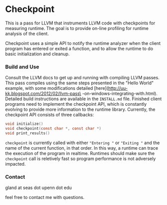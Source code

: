 # Checkpoint #

This is a pass for LLVM that instruments LLVM code with checkpoints for
measuring runtime. The goal is to provide on-line profiling for runtime
analysis of the client. 

Checkpoint uses a simple API to notify the runtime
analyzer when the client program has entered or exited a function, and to allow
the runtime to do basic initialization and cleanup.

### Build and Use ###

Consult the LLVM docs to get up and running with compiling LLVM passes. This
pass compiles using the same steps presented in the "Hello World" example, with
some modifications detailed [here](http://uu-kk.blogspot.com/2012/02/llvm-pass\
-on-windows-integrating-with.html). Detailed build instructions are available
in the `INSTALL.md` file. Finished client programs need to implement the
checkpoint API, which is constantly evolving to provide more information to the
runtime library. Currently, the checkpoint API consists of three callbacks:

```C
void initialize()
void checkpoint(const char *, const char *)
void print_results()
```

`checkpoint` is currently called with either `"Entering "` or `"Exiting "` and
the name of the current function, in that order.  In this way, a runtime can
trace the execution of the program in realtime.  Runtimes should make sure the
`checkpoint` call is reletively fast so program performance is not adversely
impacted.

### Contact ###

gland at seas dot upenn dot edu

feel free to contact me with questions.
